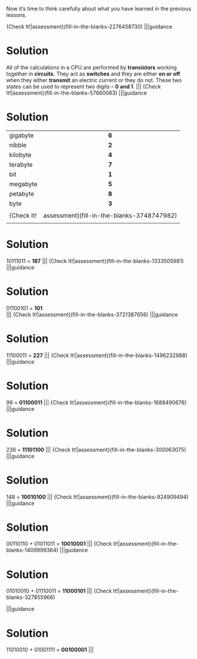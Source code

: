 Now it’s time to think carefully about what you have learned in the previous lessons.

{Check It!|assessment}(fill-in-the-blanks-2276458730)
|||guidance
# Solution
All of the calculations in a CPU are performed by **transistors** working together in **circuits**. They act as **switches** and they are either **on or off** when they either **transmit** an electric current or they do not. 
These two states can be used to represent two digits – **0 and 1**.
|||
{Check It!|assessment}(fill-in-the-blanks-57660063)
|||guidance
# Solution
|  |  |
|:--|:--:|
|gigabyte|**6**|
|nibble |**2**|
|kilobyte |**4**|
|terabyte |**7** |
|bit|**1**|
|megabyte|**5**|
|petabyte |**8** |
|byte|**3**|
|||
{Check It!|assessment}(fill-in-the-blanks-3748747982)
|||guidance
# Solution
10111011 = **187**
|||
{Check It!|assessment}(fill-in-the-blanks-1333505981)
|||guidance
# Solution
01100101 = **101**	
|||
{Check It!|assessment}(fill-in-the-blanks-3721387656)
|||guidance
# Solution
11100011 = **227**
|||
{Check It!|assessment}(fill-in-the-blanks-1496232988)
|||guidance
# Solution
99 = **01100011**
|||
{Check It!|assessment}(fill-in-the-blanks-1688490676)
|||guidance
# Solution
236 = **11101100**
|||
{Check It!|assessment}(fill-in-the-blanks-300063075)
|||guidance
# Solution
148 = **10010100**
|||
{Check It!|assessment}(fill-in-the-blanks-924909494)
|||guidance
# Solution
00110110 + 01011011 = **10010001**
|||
{Check It!|assessment}(fill-in-the-blanks-1409999364)
|||guidance
# Solution
01010010 + 01110011 = **11000101**
|||
{Check It!|assessment}(fill-in-the-blanks-327855966)

|||guidance
# Solution
11010010 + 01001111 = **00100001**
|||
